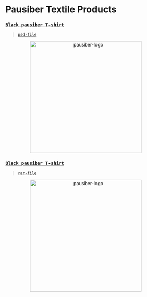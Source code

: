 # Pausiber Textile Products 

### [`Black pausiber T-shirt`](images/textile-products/black-pausiber-tshirts.png)

> [`psd-file`](images/textile-products/black-pausiber-tshirts.psd)

<p align="center">
	<img alt="pausiber-logo" src="images/textile-products/black-pausiber-tshirts.png" width="350">
</p>

### [`Black pausiber T-shirt`](images/textile-products/new-design-2021/black-pausiber-tshirt.png)

> [`rar-file`](images/textile-products/new-design-2021/black-pausiber-tshirt.rar)

<p align="center">
	<img alt="pausiber-logo" src="images/textile-products/new-design-2021/black-pausiber-tshirt.png" width="350">
</p>